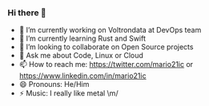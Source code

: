 ### Hi there 👋

- 🔭 I’m currently working on Voltrondata at DevOps team
- 🌱 I’m currently learning Rust and Swift
- 👯 I’m looking to collaborate on Open Source projects
- 💬 Ask me about Code, Linux or Cloud
- 📫 How to reach me: https://twitter.com/mario21ic or https://www.linkedin.com/in/mario21ic
- 😄 Pronouns: He/Him
- ⚡ Music: I really like metal \m/

<!--
**mario21ic/mario21ic** is a ✨ _special_ ✨ repository because its `README.md` (this file) appears on your GitHub profile.

Here are some ideas to get you started:

- 🔭 I’m currently working on ...
- 🌱 I’m currently learning ...
- 👯 I’m looking to collaborate on ...
- 🤔 I’m looking for help with ...
- 💬 Ask me about ...
- 📫 How to reach me: ...
- 😄 Pronouns: ...
- ⚡ Fun fact: ...
-->
